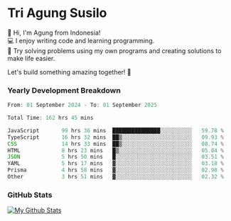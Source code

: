 # Tri Agung Susilo

👋 Hi, I'm Agung from Indonesia!<br>
💻 I enjoy writing code and learning programming.<br>
🧠 Try solving problems using my own programs and creating solutions to make life easier.

Let's build something amazing together! 🚀

### Yearly Development Breakdown

<!--START_SECTION:waka-->

```TypeScript JavaScript PHP
From: 01 September 2024 - To: 01 September 2025

Total Time: 162 hrs 45 mins

JavaScript       99 hrs 36 mins  ███████████████░░░░░░░░░░   59.78 %
TypeScript       16 hrs 32 mins  ██▒░░░░░░░░░░░░░░░░░░░░░░   09.93 %
CSS              14 hrs 33 mins  ██▒░░░░░░░░░░░░░░░░░░░░░░   08.74 %
HTML             8 hrs 23 mins   █▒░░░░░░░░░░░░░░░░░░░░░░░   05.04 %
JSON             5 hrs 50 mins   █░░░░░░░░░░░░░░░░░░░░░░░░   03.51 %
YAML             5 hrs 17 mins   ▓░░░░░░░░░░░░░░░░░░░░░░░░   03.18 %
Prisma           4 hrs 58 mins   ▓░░░░░░░░░░░░░░░░░░░░░░░░   02.98 %
Other            3 hrs 51 mins   ▓░░░░░░░░░░░░░░░░░░░░░░░░   02.32 %
```

<!--END_SECTION:waka-->

### GitHub Stats

[![My Github Stats](https://github-readme-stats.vercel.app/api?username=triagung128&show_icons=true&hide=contribs,issues&count_private=true&theme=tokyonight)](https://github.com/triagung128)

<!-- [![Top Langs](https://github-readme-stats.vercel.app/api/top-langs/?username=triagung128&layout=compact)](https://github.com/triagung128) -->
